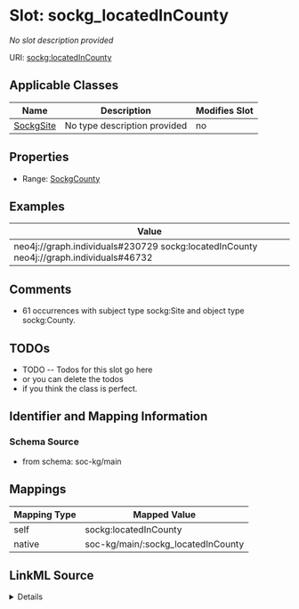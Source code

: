 

# Slot: sockg_locatedInCounty


_No slot description provided_





URI: [sockg:locatedInCounty](http://www.semanticweb.org/sockg/ontologies/2024/0/soil-carbon-ontology/locatedInCounty)



<!-- no inheritance hierarchy -->





## Applicable Classes

| Name | Description | Modifies Slot |
| --- | --- | --- |
| [SockgSite](../classes/SockgSite.md) | No type description provided |  no  |







## Properties

* Range: [SockgCounty](../classes/SockgCounty.md)






## Examples

| Value |
| --- |
| neo4j://graph.individuals#230729 sockg:locatedInCounty neo4j://graph.individuals#46732 |

## Comments

* 61 occurrences with subject type sockg:Site and object type sockg:County.

## TODOs

* TODO -- Todos for this slot go here
* or you can delete the todos
* if you think the class is perfect.

## Identifier and Mapping Information







### Schema Source


* from schema: soc-kg/main




## Mappings

| Mapping Type | Mapped Value |
| ---  | ---  |
| self | sockg:locatedInCounty |
| native | soc-kg/main/:sockg_locatedInCounty |




## LinkML Source

<details>
```yaml
name: sockg_locatedInCounty
description: No slot description provided
todos:
- TODO -- Todos for this slot go here
- or you can delete the todos
- if you think the class is perfect.
comments:
- 61 occurrences with subject type sockg:Site and object type sockg:County.
examples:
- value: neo4j://graph.individuals#230729 sockg:locatedInCounty neo4j://graph.individuals#46732
from_schema: soc-kg/main
rank: 1000
slot_uri: sockg:locatedInCounty
alias: sockg_locatedInCounty
domain_of:
- sockg_Site
range: sockg_County

```
</details>